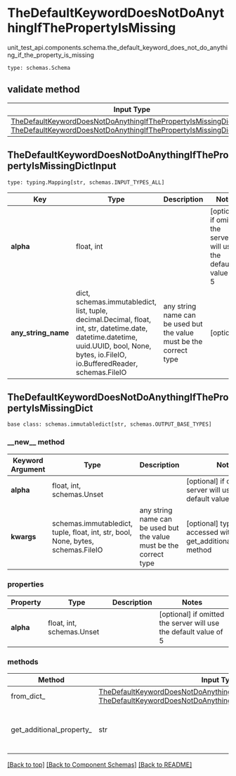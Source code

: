 # TheDefaultKeywordDoesNotDoAnythingIfThePropertyIsMissing
unit_test_api.components.schema.the_default_keyword_does_not_do_anything_if_the_property_is_missing
```
type: schemas.Schema
```

## validate method
Input Type | Return Type | Notes
------------ | ------------- | -------------
[TheDefaultKeywordDoesNotDoAnythingIfThePropertyIsMissingDictInput](#thedefaultkeyworddoesnotdoanythingifthepropertyismissingdictinput), [TheDefaultKeywordDoesNotDoAnythingIfThePropertyIsMissingDict](#thedefaultkeyworddoesnotdoanythingifthepropertyismissingdict) | [TheDefaultKeywordDoesNotDoAnythingIfThePropertyIsMissingDict](#thedefaultkeyworddoesnotdoanythingifthepropertyismissingdict) |

## TheDefaultKeywordDoesNotDoAnythingIfThePropertyIsMissingDictInput
```
type: typing.Mapping[str, schemas.INPUT_TYPES_ALL]
```
Key | Type |  Description | Notes
------------ | ------------- | ------------- | -------------
**alpha** | float, int |  | [optional] if omitted the server will use the default value of 5
**any_string_name** | dict, schemas.immutabledict, list, tuple, decimal.Decimal, float, int, str, datetime.date, datetime.datetime, uuid.UUID, bool, None, bytes, io.FileIO, io.BufferedReader, schemas.FileIO | any string name can be used but the value must be the correct type | [optional]

## TheDefaultKeywordDoesNotDoAnythingIfThePropertyIsMissingDict
```
base class: schemas.immutabledict[str, schemas.OUTPUT_BASE_TYPES]

```
### &lowbar;&lowbar;new&lowbar;&lowbar; method
Keyword Argument | Type | Description | Notes
---------------- | ---- | ----------- | -----
**alpha** | float, int, schemas.Unset |  | [optional] if omitted the server will use the default value of 5
**kwargs** | schemas.immutabledict, tuple, float, int, str, bool, None, bytes, schemas.FileIO | any string name can be used but the value must be the correct type | [optional] typed value is accessed with the get_additional_property_ method

### properties
Property | Type | Description | Notes
-------- | ---- | ----------- | -----
**alpha** | float, int, schemas.Unset |  | [optional] if omitted the server will use the default value of 5

### methods
Method | Input Type | Return Type | Notes
------ | ---------- | ----------- | ------
from_dict_ | [TheDefaultKeywordDoesNotDoAnythingIfThePropertyIsMissingDictInput](#thedefaultkeyworddoesnotdoanythingifthepropertyismissingdictinput), [TheDefaultKeywordDoesNotDoAnythingIfThePropertyIsMissingDict](#thedefaultkeyworddoesnotdoanythingifthepropertyismissingdict) | [TheDefaultKeywordDoesNotDoAnythingIfThePropertyIsMissingDict](#thedefaultkeyworddoesnotdoanythingifthepropertyismissingdict) | a constructor
get_additional_property_ | str | schemas.immutabledict, tuple, float, int, str, bool, None, bytes, schemas.FileIO, schemas.Unset | provides type safety for additional properties

[[Back to top]](#top) [[Back to Component Schemas]](../../../README.md#Component-Schemas) [[Back to README]](../../../README.md)
